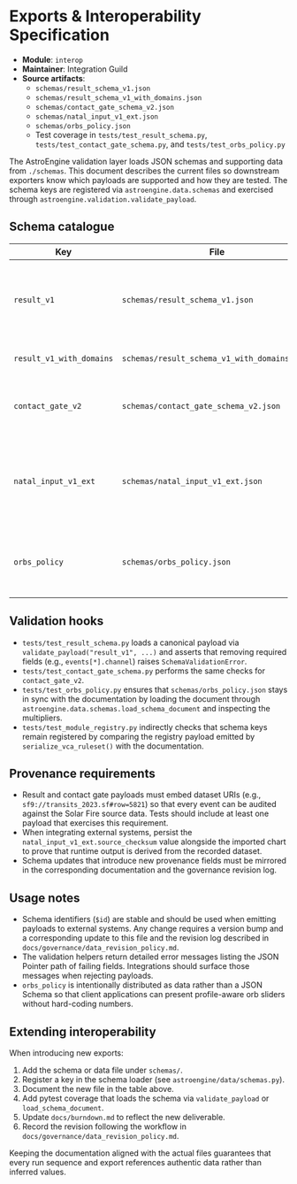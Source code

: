 # Exports & Interoperability Specification

- **Module**: `interop`
- **Maintainer**: Integration Guild
- **Source artifacts**:
  - `schemas/result_schema_v1.json`
  - `schemas/result_schema_v1_with_domains.json`
  - `schemas/contact_gate_schema_v2.json`
  - `schemas/natal_input_v1_ext.json`
  - `schemas/orbs_policy.json`
  - Test coverage in `tests/test_result_schema.py`, `tests/test_contact_gate_schema.py`, and `tests/test_orbs_policy.py`

The AstroEngine validation layer loads JSON schemas and supporting data from `./schemas`. This document describes the current files so downstream exporters know which payloads are supported and how they are tested. The schema keys are registered via `astroengine.data.schemas` and exercised through `astroengine.validation.validate_payload`.

## Schema catalogue

| Key | File | Purpose | Primary sections |
| --- | --- | --- | --- |
| `result_v1` | `schemas/result_schema_v1.json` | Defines the baseline run result payload used by `tests/test_result_schema.py`. Events must cite `provenance` URIs that map back to Solar Fire or Swiss Ephemeris exports. | `schema`, `run`, `window`, `subjects`, `channels`, `events`. |
| `result_v1_with_domains` | `schemas/result_schema_v1_with_domains.json` | Extends `result_v1` with domain annotations for each subject/channel. | Adds `domains` array alongside the standard result structure. |
| `contact_gate_v2` | `schemas/contact_gate_schema_v2.json` | Captures gating decisions that map result events into UI narratives, including audit trails to Solar Fire verification datasets. | `schema`, `run`, `gates[*].{channel, decision, window, evidence, audit}`. |
| `natal_input_v1_ext` | `schemas/natal_input_v1_ext.json` | Documents optional metadata collected with Solar Fire imports (rating, zodiac mode, house system). Implementations should also persist the export checksum via the schema’s open `additionalProperties`. | Enumerated values for `source_rating`, `zodiac`, `house_system`, `coordinate_system`; additional properties permitted. |
| `orbs_policy` | `schemas/orbs_policy.json` | JSON data (not a JSON Schema) exposing aspect families and profile multipliers so external tools can align orbs with the engine. | `schema`, `profiles.{standard,tight,wide}`, `aspects.{conjunction,…}`. |

## Validation hooks

- `tests/test_result_schema.py` loads a canonical payload via `validate_payload("result_v1", ...)` and asserts that removing required fields (e.g., `events[*].channel`) raises `SchemaValidationError`.
- `tests/test_contact_gate_schema.py` performs the same checks for `contact_gate_v2`.
- `tests/test_orbs_policy.py` ensures that `schemas/orbs_policy.json` stays in sync with the documentation by loading the document through `astroengine.data.schemas.load_schema_document` and inspecting the multipliers.
- `tests/test_module_registry.py` indirectly checks that schema keys remain registered by comparing the registry payload emitted by `serialize_vca_ruleset()` with the documentation.

## Provenance requirements

- Result and contact gate payloads must embed dataset URIs (e.g., `sf9://transits_2023.sf#row=5821`) so that every event can be
  audited against the Solar Fire source data. Tests should include at least one payload that exercises this requirement.
- When integrating external systems, persist the `natal_input_v1_ext.source_checksum` value alongside the imported chart to prove
  that runtime output is derived from the recorded dataset.
- Schema updates that introduce new provenance fields must be mirrored in the corresponding documentation and the governance
  revision log.

## Usage notes

- Schema identifiers (`$id`) are stable and should be used when emitting payloads to external systems. Any change requires a version bump and a corresponding update to this file and the revision log described in `docs/governance/data_revision_policy.md`.
- The validation helpers return detailed error messages listing the JSON Pointer path of failing fields. Integrations should surface those messages when rejecting payloads.
- `orbs_policy` is intentionally distributed as data rather than a JSON Schema so that client applications can present profile-aware orb sliders without hard-coding numbers.

## Extending interoperability

When introducing new exports:

1. Add the schema or data file under `schemas/`.
2. Register a key in the schema loader (see `astroengine/data/schemas.py`).
3. Document the new file in the table above.
4. Add pytest coverage that loads the schema via `validate_payload` or `load_schema_document`.
5. Update `docs/burndown.md` to reflect the new deliverable.
6. Record the revision following the workflow in `docs/governance/data_revision_policy.md`.

Keeping the documentation aligned with the actual files guarantees that every run sequence and export references authentic data rather than inferred values.
